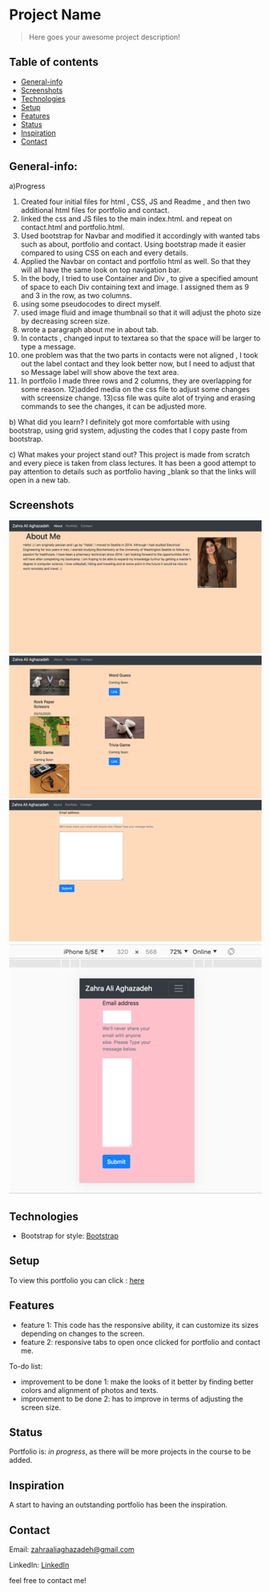 # Project Name
> Here goes your awesome project description!

## Table of contents
* [General-info](#General-info)
* [Screenshots](#screenshots)
* [Technologies](#technologies)
* [Setup](#setup)
* [Features](#features)
* [Status](#status)
* [Inspiration](#inspiration)
* [Contact](#contact)

## General-info:
a)Progress
1) Created four initial files for html , CSS, JS and Readme , and then two additional html files for portfolio and contact.
2) linked the css and JS files to the main index.html. and repeat on contact.html and portfolio.html.
3) Used bootstrap for Navbar and modified it accordingly with wanted tabs such as about, portfolio and contact. Using bootstrap made it easier compared to using CSS on each and every details.
4) Applied the Navbar on contact and portfolio html as well. So that they will all have the same look on top navigation bar.
5) In the body, I tried to use Container and Div , to give a specified amount of space to each Div containing text and image. I assigned them as 9 and 3 in the row, as two columns.
6) using some pseudocodes to direct myself.
7) used image fluid and image thumbnail so that it will adjust the photo size by decreasing screen size.
8) wrote a paragraph about me in about tab.
9) In contacts , changed input to textarea so that the space will be larger to type a message.
10) one problem was that the two parts in contacts were not aligned , I took out the label contact and they look better now, but I need to adjust that so Message label will show above the text area.
11) In portfolio I made three rows and 2 columns, they are overlapping for some reason. 
12)added media on the css file to adjust some changes with screensize change.
13)css file was quite alot of trying and erasing commands to see the changes, it can be adjusted more.

b) What did you learn? 
I definitely got more comfortable with using bootstrap, using grid system, adjusting the codes that I copy paste from bootstrap.

c) What makes your project stand out? 
This project is made from scratch and every piece is taken from class lectures. It has been a good attempt to pay attention to details such as portfolio having _blank so that the links will open in a new tab. 



## Screenshots
![Screenshot](assets/images/screenshot1.png)
![Screenshot](assets/images/screenshot2.png)
![Screenshot](assets/images/screenshot3.png)
![Screenshot](assets/images/screenshot4.png)


## Technologies
* Bootstrap for style: [Bootstrap](https://www.trilogyed.com/)


## Setup
To view this portfolio you can click : [here](https://zahraaliaghazadeh.github.io/Portfolio/)



## Features
* feature 1: This code has the responsive ability, it can customize its sizes depending on changes to the screen.
* feature 2: responsive tabs to open once clicked for portfolio and contact me.


To-do list:
* improvement to be done 1: make the looks of it better by finding better colors and alignment of photos and texts.
* improvement to be done 2: has to improve in terms of adjusting the screen size.


## Status
Portfolio is: _in progress_, as there will be more projects in the course to be added.

## Inspiration
A start to having an outstanding portfolio has been the inspiration.

## Contact
Email: zahraaliaghazadeh@gmail.com

LinkedIn: [LinkedIn](https://www.linkedin.com/in/yalda-aghazade-7a9b0390)

feel free to contact me!
